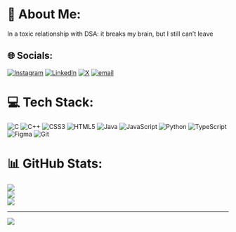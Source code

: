 # 💫 About Me:
In a toxic relationship with DSA: it breaks my brain, but I still can’t leave


## 🌐 Socials:
[![Instagram](https://img.shields.io/badge/Instagram-%23E4405F.svg?logo=Instagram&logoColor=white)](https://instagram.com/https://www.instagram.com/_kenil07_/?hl=en) [![LinkedIn](https://img.shields.io/badge/LinkedIn-%230077B5.svg?logo=linkedin&logoColor=white)](https://linkedin.com/in/www.linkedin.com/in/kenil-patel-a067b4315) [![X](https://img.shields.io/badge/X-black.svg?logo=X&logoColor=white)](https://x.com/https://x.com/Kenil2910k) [![email](https://img.shields.io/badge/Email-D14836?logo=gmail&logoColor=white)](mailto:kenilpatel.svmr@gmail.com) 

# 💻 Tech Stack:
![C](https://img.shields.io/badge/c-%2300599C.svg?style=for-the-badge&logo=c&logoColor=white) ![C++](https://img.shields.io/badge/c++-%2300599C.svg?style=for-the-badge&logo=c%2B%2B&logoColor=white) ![CSS3](https://img.shields.io/badge/css3-%231572B6.svg?style=for-the-badge&logo=css3&logoColor=white) ![HTML5](https://img.shields.io/badge/html5-%23E34F26.svg?style=for-the-badge&logo=html5&logoColor=white) ![Java](https://img.shields.io/badge/java-%23ED8B00.svg?style=for-the-badge&logo=openjdk&logoColor=white) ![JavaScript](https://img.shields.io/badge/javascript-%23323330.svg?style=for-the-badge&logo=javascript&logoColor=%23F7DF1E) ![Python](https://img.shields.io/badge/python-3670A0?style=for-the-badge&logo=python&logoColor=ffdd54) ![TypeScript](https://img.shields.io/badge/typescript-%23007ACC.svg?style=for-the-badge&logo=typescript&logoColor=white) ![Figma](https://img.shields.io/badge/figma-%23F24E1E.svg?style=for-the-badge&logo=figma&logoColor=white) ![Git](https://img.shields.io/badge/git-%23F05033.svg?style=for-the-badge&logo=git&logoColor=white)
# 📊 GitHub Stats:
![](https://github-readme-stats.vercel.app/api?username=Kenil2910kp&theme=cobalt&hide_border=false&include_all_commits=false&count_private=false)<br/>
![](https://nirzak-streak-stats.vercel.app/?user=Kenil2910kp&theme=cobalt&hide_border=false)<br/>
![](https://github-readme-stats.vercel.app/api/top-langs/?username=Kenil2910kp&theme=cobalt&hide_border=false&include_all_commits=false&count_private=false&layout=compact)

---
[![](https://visitcount.itsvg.in/api?id=Kenil2910kp&icon=0&color=0)](https://visitcount.itsvg.in)

<!-- Proudly created with GPRM ( https://gprm.itsvg.in ) -->
